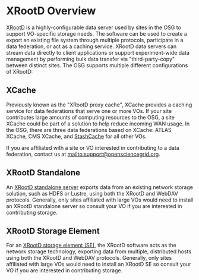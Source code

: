 XRootD Overview
===============

[XRootD](http://xrootd.org) is a highly-configurable data server used by sites in the OSG to support VO-specific
storage needs.
The software can be used to create a export an existing file system through multiple protocols, participate in a data
federation, or act as a caching service.
XRootD data servers can stream data directly to client applications or support experiment-wide data management by
performing bulk data transfer via "third-party-copy" between distinct sites.
The OSG supports multiple different configurations of XRootD:

XCache
------

Previously known as the "XRootD proxy cache", XCache provides a caching service for data federations that serve one or
more VOs.
If your site contributes large amounts of computing resources to the OSG, a site XCache could be part of a solution to
help reduce incoming WAN usage.
In the OSG, there are three data federations based on XCache: ATLAS XCache, CMS XCache, and
[StashCache](/data/stashcache/overview) for all other VOs.

If you are affiliated with a site or VO interested in contributing to a data federation, contact us at
<mailto:support@opensciencegrid.org>.

XRootD Standalone
-----------------

An [XRootD standalone server](/data/xrootd/install-standalone) exports data from an existing network storage solution,
such as HDFS or Lustre, using both the XRootD and WebDAV protocols.
Generally, only sites affiliated with large VOs would need to install an XRootD standalone server so consult your VO if
you are interested in contributing storage.

XRootD Storage Element
----------------------

For an [XRootD storage element (SE)](/data/xrootd/install-storage-element), the XRootD software acts as the network
storage technology, exporting data from multiple, distributed hosts using both the XRootD and WebDAV protocols.
Generally, only sites affiliated with large VOs would need to install an XRootD SE so consult your VO if you are
interested in contributing storage.
